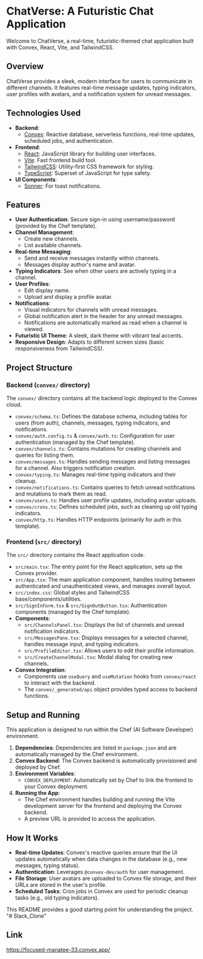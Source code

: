 # ChatVerse: A Futuristic Chat Application

Welcome to ChatVerse, a real-time, futuristic-themed chat application built with Convex, React, Vite, and TailwindCSS.

## Overview

ChatVerse provides a sleek, modern interface for users to communicate in different channels. It features real-time message updates, typing indicators, user profiles with avatars, and a notification system for unread messages.

## Technologies Used

*   **Backend**:
    *   [Convex](https://convex.dev/): Reactive database, serverless functions, real-time updates, scheduled jobs, and authentication.
*   **Frontend**:
    *   [React](https://react.dev/): JavaScript library for building user interfaces.
    *   [Vite](https://vitejs.dev/): Fast frontend build tool.
    *   [TailwindCSS](https://tailwindcss.com/): Utility-first CSS framework for styling.
    *   [TypeScript](https://www.typescriptlang.org/): Superset of JavaScript for type safety.
*   **UI Components**:
    *   [Sonner](https://sonner.emilkowal.ski/): For toast notifications.

## Features

*   **User Authentication**: Secure sign-in using username/password (provided by the Chef template).
*   **Channel Management**:
    *   Create new channels.
    *   List available channels.
*   **Real-time Messaging**:
    *   Send and receive messages instantly within channels.
    *   Messages display author's name and avatar.
*   **Typing Indicators**: See when other users are actively typing in a channel.
*   **User Profiles**:
    *   Edit display name.
    *   Upload and display a profile avatar.
*   **Notifications**:
    *   Visual indicators for channels with unread messages.
    *   Global notification alert in the header for any unread messages.
    *   Notifications are automatically marked as read when a channel is viewed.
*   **Futuristic UI Theme**: A sleek, dark theme with vibrant teal accents.
*   **Responsive Design**: Adapts to different screen sizes (basic responsiveness from TailwindCSS).

## Project Structure

### Backend (`convex/` directory)

The `convex/` directory contains all the backend logic deployed to the Convex cloud.

*   `convex/schema.ts`: Defines the database schema, including tables for users (from auth), channels, messages, typing indicators, and notifications.
*   `convex/auth.config.ts` & `convex/auth.ts`: Configuration for user authentication (managed by the Chef template).
*   `convex/channels.ts`: Contains mutations for creating channels and queries for listing them.
*   `convex/messages.ts`: Handles sending messages and listing messages for a channel. Also triggers notification creation.
*   `convex/typing.ts`: Manages real-time typing indicators and their cleanup.
*   `convex/notifications.ts`: Contains queries to fetch unread notifications and mutations to mark them as read.
*   `convex/users.ts`: Handles user profile updates, including avatar uploads.
*   `convex/crons.ts`: Defines scheduled jobs, such as cleaning up old typing indicators.
*   `convex/http.ts`: Handles HTTP endpoints (primarily for auth in this template).

### Frontend (`src/` directory)

The `src/` directory contains the React application code.

*   `src/main.tsx`: The entry point for the React application, sets up the Convex provider.
*   `src/App.tsx`: The main application component, handles routing between authenticated and unauthenticated views, and manages overall layout.
*   `src/index.css`: Global styles and TailwindCSS base/components/utilities.
*   `src/SignInForm.tsx` & `src/SignOutButton.tsx`: Authentication components (managed by the Chef template).
*   **Components**:
    *   `src/ChannelsPanel.tsx`: Displays the list of channels and unread notification indicators.
    *   `src/MessagesPane.tsx`: Displays messages for a selected channel, handles message input, and typing indicators.
    *   `src/ProfileEditor.tsx`: Allows users to edit their profile information.
    *   `src/CreateChannelModal.tsx`: Modal dialog for creating new channels.
*   **Convex Integration**:
    *   Components use `useQuery` and `useMutation` hooks from `convex/react` to interact with the backend.
    *   The `convex/_generated/api` object provides typed access to backend functions.

## Setup and Running

This application is designed to run within the Chef (AI Software Developer) environment.

1.  **Dependencies**: Dependencies are listed in `package.json` and are automatically managed by the Chef environment.
2.  **Convex Backend**: The Convex backend is automatically provisioned and deployed by Chef.
3.  **Environment Variables**:
    *   `CONVEX_DEPLOYMENT`: Automatically set by Chef to link the frontend to your Convex deployment.
4.  **Running the App**:
    *   The Chef environment handles building and running the Vite development server for the frontend and deploying the Convex backend.
    *   A preview URL is provided to access the application.

## How It Works

*   **Real-time Updates**: Convex's reactive queries ensure that the UI updates automatically when data changes in the database (e.g., new messages, typing status).
*   **Authentication**: Leverages `@convex-dev/auth` for user management.
*   **File Storage**: User avatars are uploaded to Convex file storage, and their URLs are stored in the user's profile.
*   **Scheduled Tasks**: Cron jobs in Convex are used for periodic cleanup tasks (e.g., old typing indicators).

This README provides a good starting point for understanding the project.
"# Slack_Clone" 

## Link

https://focused-manatee-33.convex.app/
